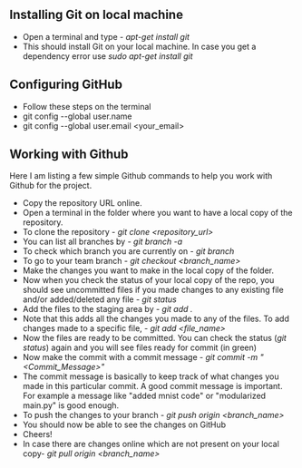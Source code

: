 ## Installing Git on local machine

* Open a terminal and type - *apt-get install git*
* This should install Git on your local machine. In case you get a dependency error use *sudo apt-get install git*

## Configuring GitHub

* Follow these steps on the terminal
* git config --global user.name <name>
* git config --global user.email <your_email>

## Working with Github

Here I am listing a few simple Github commands to help you work with Github for the project.

* Copy the repository URL online.
* Open a terminal in the folder where you want to have a local copy of the repository.
* To clone the repository - *git clone <repository_url>*
* You can list all branches by - *git branch -a*
* To check which branch you are currently on - *git branch*
* To go to your team branch - *git checkout <branch_name>*
* Make the changes you want to make in the local copy of the folder.
* Now when you check the status of your local copy of the repo, you should see uncommitted files if you made changes to any existing file and/or added/deleted any file - *git status*
* Add the files to the staging area by - *git add .* 
* Note that this adds all the changes you made to any of the files. To add changes made to a specific file, - *git add <file_name>*
* Now the files are ready to be committed. You can check the status (*git status*) again and you will see files ready for commit (in green)
* Now make the commit with a commit message - *git commit -m "<Commit_Message>"* 
* The commit message is basically to keep track of what changes you made in this particular commit. A good commit message is important. For example a message like "added mnist code" or "modularized main.py" is good enough.
* To push the changes to your branch - *git push origin <branch_name>*
* You should now be able to see the changes on GitHub
* Cheers!
* In case there are changes online which are not present on your local copy- *git pull origin <branch_name>*
